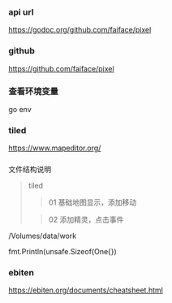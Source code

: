 ### api url
https://godoc.org/github.com/faiface/pixel

### github
https://github.com/faiface/pixel


### 查看环境变量
go env

### tiled
https://www.mapeditor.org/


###
文件结构说明
> tiled 
>>01 基础地图显示，添加移动 
>
>>02 添加精灵，点击事件

/Volumes/data/work

fmt.Println(unsafe.Sizeof(One{})

### ebiten
https://ebiten.org/documents/cheatsheet.html